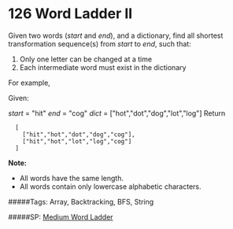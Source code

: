 # 126 Word Ladder II

Given two words (*start* and *end*), and a dictionary, find all shortest transformation sequence(s) from *start* to *end*, such that:
1. Only one letter can be changed at a time
2. Each intermediate word must exist in the dictionary

For example,

Given:

*start* = "hit"
*end* = "cog"
*dict* = ["hot","dot","dog","lot","log"]
Return
```
  [
    ["hit","hot","dot","dog","cog"],
    ["hit","hot","lot","log","cog"]
  ]
```

**Note:**
* All words have the same length.
* All words contain only lowercase alphabetic characters.

#####Tags:
Array, Backtracking, BFS, String

#####SP:
[Medium Word Ladder](https://leetcode.com/problems/word-ladder/)